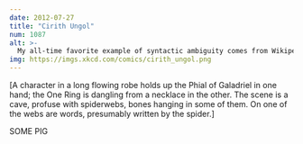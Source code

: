 ```yaml
---
date: 2012-07-27
title: "Cirith Ungol"
num: 1087
alt: >-
  My all-time favorite example of syntactic ambiguity comes from Wikipedia: 'Charlotte's Web is a children's novel by American author E. B. White, about a pig named Wilbur who is saved from being slaughtered by an intelligent spider named Charlotte.'
img: https://imgs.xkcd.com/comics/cirith_ungol.png
---
```

[A character in a long flowing robe holds up the Phial of Galadriel in one hand; the One Ring is dangling from a necklace in the other. The scene is a cave, profuse with spiderwebs, bones hanging in some of them. On one of the webs are words, presumably written by the spider.]

SOME PIG